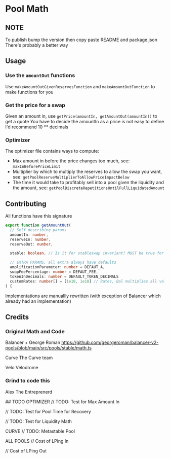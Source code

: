 # Pool Math

## NOTE
To publish bump the version then copy paste README and package.json
There's probably a better way

## Usage

### Use the `amountOut` functions
Use `makeAmountOutGivenReservesFunction` and `makeAmountOutFunction` to make functions for you

### Get the price for a swap
Given an amount in, use `getPrice(amountIn, getAmountOut(amountIn))` to get a quote
You have to decide the amountIn as a price is not easy to define
I'd recommend 10 ** decimals

### Optimizer

The optimizer file contains ways to compute:
- Max amount in before the price changes too much, see: `maxInBeforePriceLimit`
- Multiplier by which to multiply the reserves to allow the swap you want, see: `getPoolReserveMultiplierToAllowPriceImpactBelow`
- The time it would take to profitably sell into a pool given the liquidity and the amount, see: `getPoolDiscreteRepetitionsUntilFullLiquidatedAmount`



## Contributing

All functions have this signature 
```ts
export function getAmountOut(
  // Self describing params
  amountIn: number,
  reserveIn: number,
  reserveOut: number,

  stable: boolean, // Is it for stableswap invariant? MUST be true for Bal and Curve

  // EXTRA PARAMS, all extra always have defaults
  amplificationParameter: number = DEFAUT_A,
  swapFeePercentage: number = DEFAUT_FEE,
  tokenInDecimals: number = DEFAULT_TOKEN_DECIMALS
  customRates: number[] = [1e18, 1e18] // Rates, Bal multiplies all values by it, curve uses it in it's logic
) {
```

Implementations are manuallly rewritten (with exception of Balancer which already had an implementation)



## Credits

### Original Math and Code
Balancer + George Roman
https://github.com/georgeroman/balancer-v2-pools/blob/main/src/pools/stable/math.ts

Curve
The Curve team

Velo
Velodrome

### Grind to code this

Alex The Entreprenerd 


## TODO
OPTIMIZER
// TODO: Test for Max Amount In

// TODO: Test for Pool Time for Recovery

// TODO: Test for Liquidity Math


CURVE
// TODO: Metastable Pool

ALL POOLS
// Cost of LPing In

// Cost of LPing Out